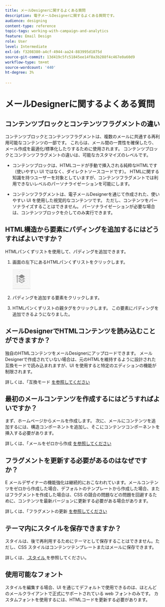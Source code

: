 ```yaml
---
title: メールDesignerに関するよくある質問
description: 電子メールDesignerに関するよくある質問です。
audience: designing
content-type: reference
topic-tags: working-with-campaign-and-analytics
feature: Email Design
role: User
level: Intermediate
exl-id: f3208380-a4cf-4944-aa24-883995d1075d
source-git-commit: 13d419c5fc51845ee14f8a3b288f4c467e0a60d9
workflow-type: tm+mt
source-wordcount: '440'
ht-degree: 3%

---
```


# メールDesignerに関するよくある質問

## コンテンツブロックとコンテンツフラグメントの違い

コンテンツブロックとコンテンツフラグメントは、複数のメールに共通する再利用可能なコンテンツの一部です。 これらは、メール間の一貫性を確保したり、メール作成を最適化/標準化したりするために使用されます。 コンテンツブロックとコンテンツフラグメントの違いは、可能なカスタマイズのレベルです。

* コンテンツブロックは、HTMLコードが手動で挿入される純粋なHTMLです（使いやすい UI ではなく、ダイレクトソースコードです）。 HTMLに関する知識を持つユーザーを対象としていますが、コンテンツフラグメントでは利用できないレベルのパーソナライゼーションを可能にします。

* コンテンツフラグメントは、電子メールDesignerを通じて作成された、使いやすい UI を使用した視覚的なコンテンツです。 ただし、コンテンツをパーソナライズすることはできません。 パーソナライゼーションが必要な場合は、コンテンツブロックを介してのみ実行できます。

## HTML構造から要素にパディングを追加するにはどうすればよいですか？

HTMLパンくずリストを使用して、パディングを追加できます。

1. 画面の左下にあるHTMLパンくずリストをクリックします。

   ![](assets/do-not-localize/breadcrumb.png)

1. パディングを追加する要素をクリックします。
1. HTMLパンくずリストの親タグをクリックします。
この要素にパディングを追加できるようになりました。

## メールDesignerでHTMLコンテンツを読み込むことができますか？

独自のHTMLコンテンツをメールDesignerにアップロードできます。 メールDesignerで作成されていない場合は、元のHTMLを維持するように設計された互換モードで読み込まれますが、UI を使用すると特定のエディションの機能が制限されます。

詳しくは、「互換モード [ を参照してください ](../../designing/using/using-existing-content.md#compatibility-mode)

## 最初のメールコンテンツを作成するにはどうすればよいですか？

まず、ホームページからメールを作成します。
次に、メールにコンテンツを追加するには、構造コンポーネントを追加し、そこにコンテンツコンポーネントを挿入する必要があります。

詳しくは、「メールをゼロから作成 [ を参照してください ](../../designing/using/quick-start.md#from-scratch-email)

## フラグメントを更新する必要があるのはなぜですか？

E メールデザイナーの機能強化は継続的におこなわれています。メールコンテンツをゼロから作成した場合、デフォルトのテンプレートから作成した場合、またはフラグメントを作成した場合は、CSS の競合の問題などの問題を回避するために、コンテンツを最新バージョンに更新する必要がある場合があります。

詳しくは、「フラグメントの更新 [ を参照してください ](../../designing/using/designing-content-in-adobe-campaign.md#email-designer-updates)

## テーマ内にスタイルを保存できますか？

スタイルは、後で再利用するためにテーマとして保存することはできません。ただし、CSS スタイルはコンテンツテンプレートまたはメールに保存できます。

詳しくは、[ スタイル ](../../designing/using/styles.md) を参照してください。

## 使用可能なフォント

スタイルを編集する場合、UI を通じてデフォルトで使用できるのは、ほとんどのメールクライアントで正式にサポートされている web フォントのみです。 カスタムフォントを使用するには、HTMLコードを更新する必要があります。
